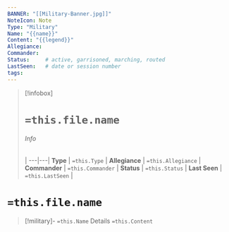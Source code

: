 ```yaml
---
BANNER: "[[Military-Banner.jpg]]"
NoteIcon: Note
Type: "Military"
Name: "{{name}}"
Content: "{{legend}}"
Allegiance:
Commander:
Status:     # active, garrisoned, marching, routed
LastSeen:   # date or session number
tags:
---
```


> [!infobox]
> # `=this.file.name`
> ###### Info
>  |
> ---|---|
> **Type** | `=this.Type` |
> **Allegiance** | `=this.Allegiance` |
> **Commander** | `=this.Commander` |
> **Status** | `=this.Status` |
> **Last Seen** | `=this.LastSeen` |

# **`=this.file.name`**

> [!military]- `=this.Name` Details
> `=this.Content`

